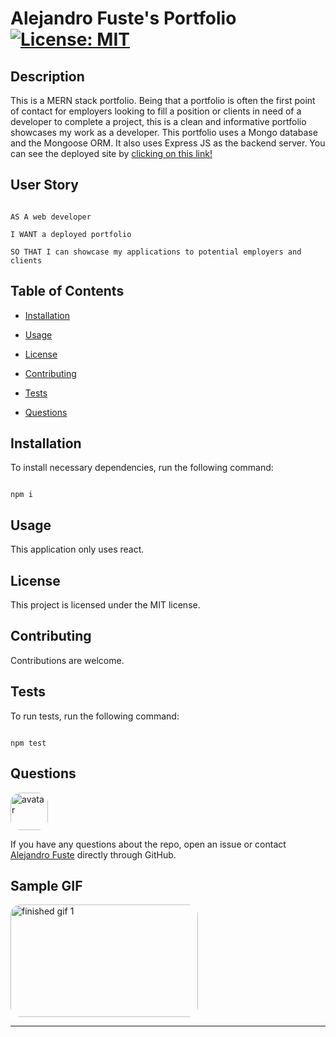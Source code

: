 # Alejandro Fuste's Portfolio [![License: MIT](https://img.shields.io/badge/License-MIT-blue.svg)](https://opensource.org/licenses/MIT)



## Description 

This is a MERN stack portfolio. Being that a portfolio is often the first point of contact for employers looking to fill a position or clients in need of a developer to complete a project, this is a clean and informative portfolio showcases my work as a developer. This portfolio uses a Mongo database and the Mongoose ORM. It also uses Express JS as the backend server. You can see the deployed site by [clicking on this link!](https://af-react-portfolio.herokuapp.com/)

## User Story

```

AS A web developer

I WANT a deployed portfolio

SO THAT I can showcase my applications to potential employers and clients

```

## Table of Contents

* [Installation](#installation)

* [Usage](#usage)

* [License](#license)

* [Contributing](#contributing)

* [Tests](#tests)

* [Questions](#questions)

## Installation

To install necessary dependencies, run the following command:

```

npm i

```

## Usage

This application only uses react. 

## License

This project is licensed under the MIT license.

## Contributing

Contributions are welcome.

## Tests 

To run tests, run the following command:

```

npm test

```

## Questions

<img class="image" src="https://avatars2.githubusercontent.com/u/48495840?v=4" alt="avatar" style="border-radius: 16px" width="60"/>

If you have any questions about the repo, open an issue or contact [Alejandro Fuste](https://github.com/ZepCap) directly through GitHub.

## Sample GIF

<img src="./client/src/assets/portfolio.gif" alt="finished gif 1" style="border-radius: 16px" width="300" height="180"/>

---


